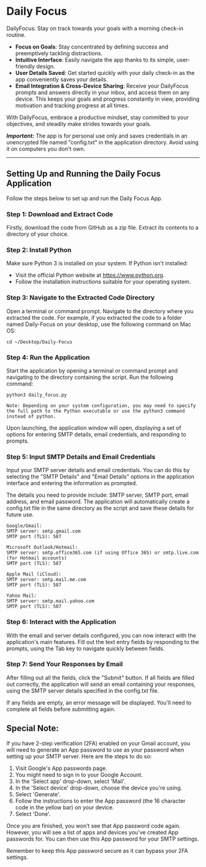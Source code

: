 # Daily Focus
DailyFocus: Stay on track towards your goals with a morning check-in routine.
- **Focus on Goals**: Stay concentrated by defining success and preemptively tackling distractions.
- **Intuitive Interface**: Easily navigate the app thanks to its simple, user-friendly design.
- **User Details Saved**: Get started quickly with your daily check-in as the app conveniently saves your details.
- **Email Integration & Cross-Device Sharing**: Receive your DailyFocus prompts and answers directly in your inbox, and access them on any device. This keeps your goals and progress constantly in view, providing motivation and tracking progress at all times.

With DailyFocus, embrace a productive mindset, stay committed to your objectives, and steadily make strides towards your goals.

***Important:*** The app is for personal use only and saves credentials in an unencrypted file named "config.txt" in the application directory. Avoid using it on computers you don't own.

---

## Setting Up and Running the Daily Focus Application

Follow the steps below to set up and run the Daily Focus App.

### Step 1: Download and Extract Code

Firstly, download the code from GitHub as a zip file. Extract its contents to a directory of your choice.

### Step 2: Install Python

Make sure Python 3 is installed on your system. If Python isn't installed:
- Visit the official Python website at https://www.python.org.
- Follow the installation instructions suitable for your operating system.

### Step 3: Navigate to the Extracted Code Directory

Open a terminal or command prompt. Navigate to the directory where you extracted the code. For example, if you extracted the code to a folder named Daily-Focus on your desktop, use the following command on Mac OS:

```
cd ~/Desktop/Daily-Focus
```

### Step 4: Run the Application

Start the application by opening a terminal or command prompt and navigating to the directory containing the script. Run the following command:

```
python3 daily_focus.py
```
    Note: Depending on your system configuration, you may need to specify the full path to the Python executable or use the python3 command instead of python.

Upon launching, the application window will open, displaying a set of options for entering SMTP details, email credentials, and responding to prompts.

### Step 5: Input SMTP Details and Email Credentials

Input your SMTP server details and email credentials. You can do this by selecting the "SMTP Details" and "Email Details" options in the application interface and entering the information as prompted.

The details you need to provide include: SMTP server, SMTP port, email address, and email password. The application will automatically create a config.txt file in the same directory as the script and save these details for future use.

	Google/Gmail:
    SMTP server: smtp.gmail.com
    SMTP port (TLS): 587

	Microsoft Outlook/Hotmail:
    SMTP server: smtp.office365.com (if using Office 365) or smtp.live.com (for Hotmail accounts)
    SMTP port (TLS): 587

	Apple Mail (iCloud):
    SMTP server: smtp.mail.me.com
    SMTP port (TLS): 587

	Yahoo Mail:
    SMTP server: smtp.mail.yahoo.com
    SMTP port (TLS): 587


### Step 6: Interact with the Application

With the email and server details configured, you can now interact with the application's main features. Fill out the text entry fields by responding to the prompts, using the Tab key to navigate quickly between fields.

### Step 7: Send Your Responses by Email

After filling out all the fields, click the "Submit" button. If all fields are filled out correctly, the application will send an email containing your responses, using the SMTP server details specified in the config.txt file.

If any fields are empty, an error message will be displayed. You'll need to complete all fields before submitting again.


## Special Note:

If you have 2-step verification (2FA) enabled on your Gmail account, you will need to generate an App password to use as your password when setting up your SMTP server. Here are the steps to do so:

1. Visit Google's App passwords page.
2. You might need to sign in to your Google Account.
3. In the 'Select app' drop-down, select 'Mail'.
4. In the 'Select device' drop-down, choose the device you're using.
5. Select 'Generate'.
6. Follow the instructions to enter the App password (the 16 character code in the yellow bar) on your device.
7. Select 'Done'.

Once you are finished, you won’t see that App password code again. However, you will see a list of apps and devices you’ve created App passwords for. You can then use this App password for your SMTP settings.

Remember to keep this App password secure as it can bypass your 2FA settings.

